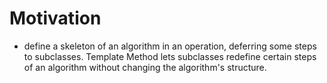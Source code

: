 # Motivation 
- define a skeleton of an algorithm in an operation, deferring some steps to subclasses. Template Method lets subclasses redefine certain steps of an algorithm without changing the algorithm's structure.